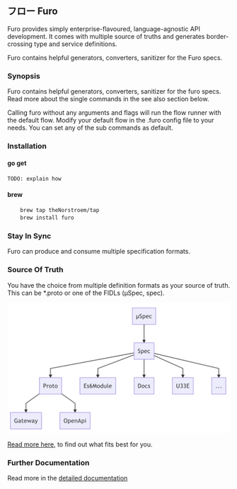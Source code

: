 ## フロー Furo

Furo provides simply enterprise-flavoured, language-agnostic API development.
It comes with multiple source of truths and generates border-crossing type and service definitions.

Furo contains helpful generators, converters, sanitizer for the Furo specs.

### Synopsis

Furo contains helpful generators, converters, sanitizer for the furo specs.
Read more about the single commands in the see also section below.

Calling furo without any arguments and flags will run the flow runner with the default flow. 
Modify your default flow in the .furo config file to your needs. You can set any of the sub commands as default.

### Installation
#### go get
    TODO: explain how

#### brew

```bash
    brew tap theNorstroem/tap
    brew install furo
```

### Stay In Sync
Furo can produce and consume multiple specification formats.

### Source Of Truth
You have the choice from multiple definition formats as your source of truth. This can be *.proto or one of the FIDLs (µSpec, spec).

![µSpec as source of truth](docs/images/source_of_truth.png)

[Read more here](https://spectools.furo.pro/docs/sourceoftruth/), to find out what fits best for you.

### Further Documentation
Read more in the [detailed documentation](https://spectools.furo.pro)
